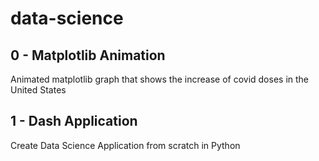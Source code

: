 # data-science

## 0 - Matplotlib Animation

Animated matplotlib graph that shows the increase of covid doses in the United States

## 1 - Dash Application

Create Data Science Application from scratch in Python 
